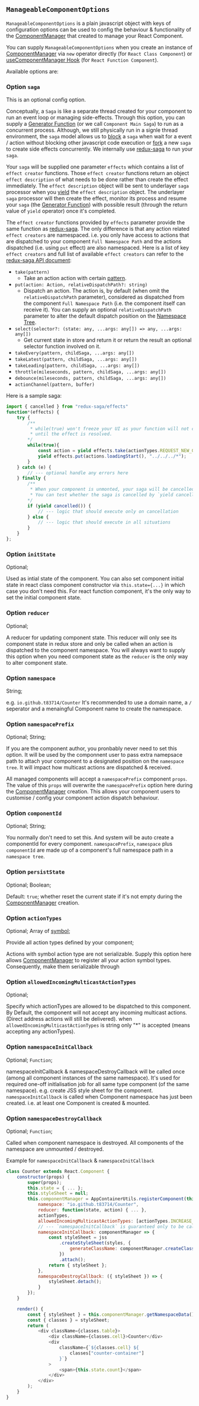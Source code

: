 ## `ManageableComponentOptions`

`ManageableComponentOptions` is a plain javascript object with keys of configuration options can be used to config the behaviour & functionality of the [ComponentManager](./ComponentManager.md) that created to manage your React Component. 

You can supply `ManageableComponentOptions` when you create an instance of [ComponentManager](./ComponentManager.md) via `new` operator directly (for `React Class Component`) or [useComponentManager Hook](./useComponentManager.md) (for `React Function Component`).

Available options are:

### Option `saga`

This is an optional config option.

Conceptually, a `Saga` is like a separate thread created for your component to run an event loop or managing side-effects. Through this option, you can supply a [Generator Function](https://developer.mozilla.org/en-US/docs/Web/JavaScript/Reference/Statements/function*) (or we call `Component Main Saga`) to run as a concurrent process. Although, we still physically run in a signle thread environment, the `saga` model allows us to [block](https://redux-saga.js.org/docs/api/takepattern) a `saga` when wait for a event / action without blocking other javascript code execution or [fork](https://redux-saga.js.org/docs/api/forkfn-args) a new `saga` to create side effects concurrently. We internally use [redux-saga](https://redux-saga.js.org/) to run your `saga`. 

Your `saga` will be supplied one parameter `effects` which contains a list of `effect creator` functions. Those `effect creator` functions return an object `effect description` of what needs to be done rather than create the effect immediately. The `effect description` object will be sent to underlayer `saga` processor when you [yield](https://developer.mozilla.org/en-US/docs/Web/JavaScript/Reference/Operators/yield) the `effect description` object. The underlayer `saga` processor will then create the effect, monitor its process and resume your `saga` (the [Generator Function](https://developer.mozilla.org/en-US/docs/Web/JavaScript/Reference/Statements/function*)) with possible result (through the return value of `yield` operator) once it's completed. 

The `effect creator` functions provided by `effects` parameter provide the same function as [redux-saga](https://redux-saga.js.org/docs/api/#saga-helpers). The only difference is that any action related `effect creators` are namespaced. i.e. you only have access to actions that are dispatched to your component `Full Namespace Path` and the actions dispatched (i.e. using `put` effect) are also namespaced. Here is a list of key `effect creators` and full list of available `effect creators` can refer to the [redux-saga API document](https://redux-saga.js.org/docs/api/takepattern):
  - `take(pattern)`
    - Take an action action with certain [pattern](https://redux-saga.js.org/docs/api/#takepattern).
  - `put(action: Action, relativeDispatchPath?: string)`
    - Dispatch an action. The action is, by default (when omit the `relativeDispatchPath` parameter), considered as dispatched from the component `Full Namespace Path` (i.e. the component itself can receive it). You can supply an optional `relativeDispatchPath` parameter to alter the default dispatch position on the [Namespace Tree](../Introduction/BeginnerTutorial/RandomGif/Namespace.md#321-namespace-tree--action-dispatch).
  - `select(selector?: (state: any, ...args: any[]) => any, ...args: any[])`
    - Get current state in store and return it or return the result an optional selector function involved on it.
  - `takeEvery(pattern, childSaga, ...args: any[])`
  - `takeLatest(pattern, childSaga, ...args: any[])`
  - `takeLeading(pattern, childSaga, ...args: any[])`
  - `throttle(mileseconds, pattern, childSaga, ...args: any[])`
  - `debounce(mileseconds, pattern, childSaga, ...args: any[])`
  - `actionChannel(pattern, buffer)`

Here is a sample saga:
```javascript
import { cancelled } from "redux-saga/effects"
function*(effects) {
    try {
        /**
         * while(true) won't freeze your UI as your function will not continue to run
         * until the effect is resolved. 
        */
        while(true){
            const action = yield effects.take(actionTypes.REQUEST_NEW_GIF);
            yield effects.put(actions.loadingStart(), "../../../*");
        }
    } catch (e) {
        // --- optional handle any errors here
    } finally {
        /**
         * When your component is unmonted, your saga will be cancelled.
         * You can test whether the saga is cancelled by `yield cancelled()` effects
        */
        if (yield cancelled()) {
            // --- logic that should execute only on cancellation
        } else {
            // --- logic that should execute in all situations
        }
    }
};
```

### Option `initState`

Optional; 

Used as intial state of the component. You can also set component initial state in react class component constructor via `this.state={...}` in which case you don't need this. For react function component, it's the only way to set the initial component state.

### Option `reducer`

Optional; 

A reducer for updating component state. This reducer will only see its component state in redux store and only be called when an action is dispatched to the component namespace. You will always want to supply this option when you need component state as the `reducer` is the only way to alter component state.

### Option `namespace`

String; 

e.g. `io.github.t83714/Counter` It's recommended to use a domain name, a `/` seperator and a menaingful Component name to create the namespace. 

### Option `namespacePrefix`

Optional; String; 

If you are the component author, you pronbably never need to set this option. It will be used by the componnent user to pass extra namepsace path to attach your component to a designated position on the `namespace tree`. It will impact how multicast actions are dispatched & received.

All managed components will accept a `namespacePrefix` component `props`. The value of this `props` will overwrite the `namespacePrefix` option here during the [ComponentManager](./ComponentManager.md) creation. This allows your component users to customise / config your component action dispatch behaviour.

### Option `componentId`

Optional; String; 

You normally don't need to set this. And system will be auto create a componentId for every component. `namespacePrefix`, `namespace` plus `componentId` are made up of a component's full namespace path in a `namespace tree`.

### Option `persistState`

Optional; Boolean; 

Default: `true`; whether reset the current state if it's not empty during the [ComponentManager](./ComponentManager.md) creation.

### Option `actionTypes`

Optional; Array of [symbol](https://developer.mozilla.org/en-US/docs/Web/JavaScript/Reference/Global_Objects/Symbol); 

Provide all action types defined by your component; 

Actions with symbol action type are not serializable. Supply this option here allows [ComponentManager](./ComponentManager.md) to register all your action symbol types. Consequently, make them serializable through 

### Option `allowedIncomingMulticastActionTypes`

Optional; 

Specify which actionTypes are allowed to be dispatched to this component. By Default, the component will not accept any incoming multicast actions. (Direct address actions will still be delivered). when `allowedIncomingMulticastActionTypes` is string only "*" is accepted (means accepting any actionTypes).

### Option `namespaceInitCallback`

Optional; `Function`; 

namespaceInitCallback & namespaceDestroyCallback will be called once (among all component instances of the same namespace). It's used for required one-off initlalisation job for all same type component (of the same namespace). e.g. create JSS style sheet for the component. `namespaceInitCallback` is called when Component namespace has just been created. i.e. at least one Component is created & mounted.

### Option `namespaceDestroyCallback`

Optional; `Function`; 

Called when component namespace is destroyed. All components of the namespace are unmounted / destroyed.

Example for `namespaceInitCallback` & `namespaceInitCallback`
```javascript
class Counter extends React.Component {
    constructor(props) {
        super(props);
        this.state = { ... };
        this.styleSheet = null;
        this.componentManager = AppContainerUtils.registerComponent(this, {
            namespace: "io.github.t83714/Counter",
            reducer: function(state, action) { ... },
            actionTypes,
            allowedIncomingMulticastActionTypes: [actionTypes.INCREASE_COUNT],
            // --- `namespaceInitCallback` is guaranteed only to be called once
            namespaceInitCallback: componentManager => {
                const styleSheet = jss
                    .createStyleSheet(styles, {
                        generateClassName: componentManager.createClassNameGenerator()
                    })
                    .attach();
                return { styleSheet };
            },
            namespaceDestroyCallback: ({ styleSheet }) => {
                styleSheet.detach();
            }
        });
    }

    render() {
        const { styleSheet } = this.componentManager.getNamespaceData();
        const { classes } = styleSheet;
        return (
            <div className={classes.table}>
                <div className={classes.cell}>Counter</div>
                <div
                    className={`${classes.cell} ${
                        classes["counter-container"]
                    }`}
                >
                    <span>{this.state.count}</span>
                </div>
            </div>
        );
    }
}
```